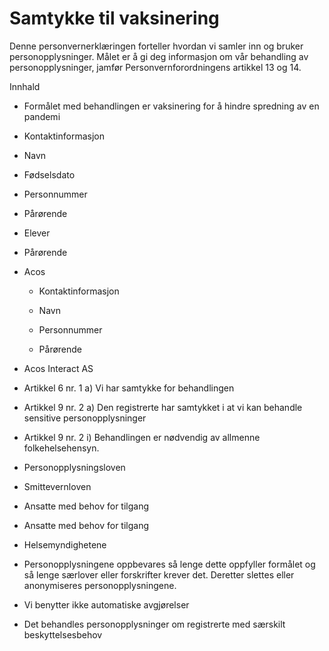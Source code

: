 # Samtykke til vaksinering


  

Denne personvernerklæringen forteller hvordan vi samler inn og bruker personopplysninger. Målet er å gi deg informasjon om vår behandling av personopplysninger, jamfør Personvernforordningens artikkel 13 og 14.

  

Innhald

*   Formålet med behandlingen er vaksinering for å hindre spredning av en pandemi  
    
*   Kontaktinformasjon  
    
*   Navn  
    
*   Fødselsdato  
    
*   Personnummer  
    
*   Pårørende  
    
*   Elever  
    
*   Pårørende  
    
*   Acos  
    
    *   Kontaktinformasjon
    
    *   Navn
    
    *   Personnummer
    
    *   Pårørende
    
*   Acos Interact AS  
    
*   Artikkel 6 nr. 1 a) Vi har samtykke for behandlingen  
    
*   Artikkel 9 nr. 2 a) Den registrerte har samtykket i at vi kan behandle sensitive personopplysninger  
    
*   Artikkel 9 nr. 2 i) Behandlingen er nødvendig av allmenne folkehelsehensyn.  
    
*   Personopplysningsloven  
    
*   Smittevernloven  
    
*   Ansatte med behov for tilgang  
    
*   Ansatte med behov for tilgang  
    
*   Helsemyndighetene  
    
*   Personopplysningene oppbevares så lenge dette oppfyller formålet og så lenge særlover eller forskrifter krever det. Deretter slettes eller anonymiseres personopplysningene.  
    
*   Vi benytter ikke automatiske avgjørelser  
    
*   Det behandles personopplysninger om registrerte med særskilt beskyttelsesbehov